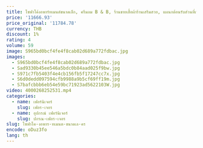 ```yaml
---
title: โซฟาโค้งอพาร์ทเมนต์ขนาดเล็ก, ครีมลม B & B, ร้านขายเสื้อผ้าร้านเสริมสวย, แผนกต้อนรับส่วนที่เหลือ, โซฟาเจรจาแขก
price: '11666.93'
price_original: '11784.78'
currency: THB
discount: 1%
rating: 4
volume: 59
image: S965bd0bcf4fe4f8cab02d689a772fdbac.jpg
images:
  - S965bd0bcf4fe4f8cab02d689a772fdbac.jpg
  - Sad9330b45ee546a5bdc0b84aad025f9bw.jpg
  - S971c7fb5403f4e4cb156fb5f17247cc7x.jpg
  - S6d0dedd097594cfb9988a9b5cf69ff19m.jpg
  - S7bafcbbb6eb54e59bc71923ad5622103W.jpg
video: 4000268252531.mp4
categories:
  - name: เฟอร์นิเจอร์
    slug: เฟอร-เจอร
  - name: อุปกรณ์ เฟอร์นิเจอร์
    slug: ปกรณ-เฟอร-เจอร
slug: โซฟาโค-งอพาร-ทเมนต-ขนาดเล-คร
encode: oDuz3fo
lang: th
---
```

  